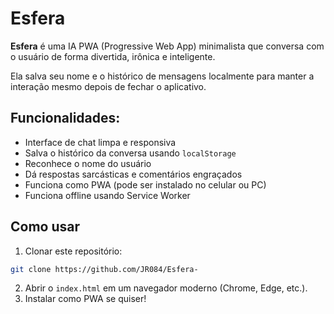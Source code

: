 # Esfera

**Esfera** é uma IA PWA (Progressive Web App) minimalista que conversa com o usuário de forma divertida, irônica e inteligente.

Ela salva seu nome e o histórico de mensagens localmente para manter a interação mesmo depois de fechar o aplicativo.

## Funcionalidades:
- Interface de chat limpa e responsiva
- Salva o histórico da conversa usando `localStorage`
- Reconhece o nome do usuário
- Dá respostas sarcásticas e comentários engraçados
- Funciona como PWA (pode ser instalado no celular ou PC)
- Funciona offline usando Service Worker

## Como usar
1. Clonar este repositório:
```bash
git clone https://github.com/JR084/Esfera-
```
2. Abrir o `index.html` em um navegador moderno (Chrome, Edge, etc.).
3. Instalar como PWA se quiser!
